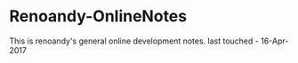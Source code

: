 # Renoandy-OnlineNotes
This is renoandy's general online development notes. 
last touched - 16-Apr-2017
